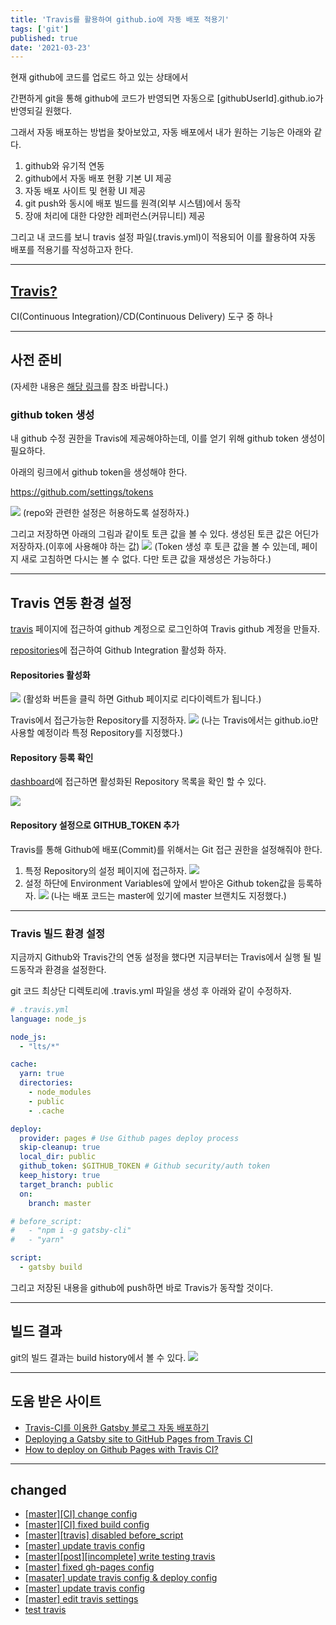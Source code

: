 ```yaml
---
title: 'Travis를 활용하여 github.io에 자동 배포 적용기'
tags: ['git']
published: true
date: '2021-03-23'
---
```


현재 github에 코드를 업로드 하고 있는 상태에서

간편하게 git을 통해 github에 코드가 반영되면 자동으로 [githubUserId].github.io가 반영되길 원했다.

그래서 자동 배포하는 방법을 찾아보았고, 자동 배포에서 내가 원하는 기능은 아래와 같다.

1. github와 유기적 연동
2. github에서 자동 배포 현황 기본 UI 제공
3. 자동 배포 사이트 및 현황 UI 제공
4. git push와 동시에 배포 빌드를 원격(외부 시스템)에서 동작
5. 장애 처리에 대한 다양한 레퍼런스(커뮤니티) 제공

그리고 내 코드를 보니 travis 설정 파일(.travis.yml)이 적용되어 이를 활용하여 자동 배포를 적용기를 작성하고자 한다.

---
## [Travis?](https://owin2828.github.io/devlog/2020/01/09/cicd-1.html)

CI(Continuous Integration)/CD(Continuous Delivery) 도구 중 하나

---
## 사전 준비

(자세한 내용은 [해당 링크](https://anpigon.github.io/blog/kr/@anpigon/travisci-gatsby--1545840561400/)를 참조 바랍니다.)

### github token 생성

내 github 수정 권한을 Travis에 제공해야하는데, 이를 얻기 위해 github token 생성이 필요하다.

아래의 링크에서 github token을 생성해야 한다.

https://github.com/settings/tokens

![](/snapshot/2021/0323/createGithubTokenGuide1.PNG)
(repo와 관련한 설정은 허용하도록 설정하자.)

그리고 저장하면 아래의 그림과 같이토 토큰 값을 볼 수 있다.
생성된 토큰 값은 어딘가 저장하자.(이후에 사용해야 하는 값)
![](/snapshot/2021/0323/createGithubTokenGuide2.PNG)
(Token 생성 후 토큰 값을 볼 수 있는데, 페이지 새로 고침하면 다시는 볼 수 없다.
다만 토큰 값을 재생성은 가능하다.)

---
## Travis 연동 환경 설정

[travis](https://travis-ci.com/) 페이지에 접근하여 github 계정으로 로그인하여 Travis github 계정을 만들자.

[repositories](https://travis-ci.com/account/repositories)에 접근하여 Github Integration 활성화 하자.

#### Repositories 활성화

![](/snapshot/2021/0323/activeRepositoryTravisGuide1.PNG)
(활성화 버튼을 클릭 하면 Github 페이지로 리다이렉트가 됩니다.)

Travis에서 접근가능한 Repository를 지정하자.
![](/snapshot/2021/0323/activeRepositoryTravisGuide2.PNG)
(나는 Travis에서는 github.io만 사용할 예정이라 특정 Repository를 지정했다.)

#### Repository 등록 확인

[dashboard](https://travis-ci.com/dashboard)에 접근하면 활성화된 Repository 목록을 확인 할 수 있다.

![](/snapshot/2021/0323/activeRepositoryTravisGuide3.PNG)

#### Repository 설정으로 GITHUB_TOKEN 추가

Travis를 통해 Github에 배포(Commit)를 위해서는 Git 접근 권한을 설정해줘야 한다.

1. 특정 Repository의 설정 페이지에 접근하자.
  ![](/snapshot/2021/0323/settingRepositoryInTravisGuide1.PNG)
2. 설정 하단에 Environment Variables에 앞에서 받아온 Github token값을 등록하자.
  ![](/snapshot/2021/0323/settingRepositoryInTravisGuide3.PNG)
  (나는 배포 코드는 master에 있기에 master 브랜치도 지정했다.)

---
### Travis 빌드 환경 설정

지금까지 Github와 Travis간의 연동 설정을 했다면 지금부터는 Travis에서 실행 될 빌드동작과 환경을 설정한다.

git 코드 최상단 디렉토리에 .travis.yml 파일을 생성 후 아래와 같이 수정하자.

```yml
# .travis.yml
language: node_js

node_js:
  - "lts/*"

cache:
  yarn: true
  directories:
    - node_modules
    - public
    - .cache

deploy:
  provider: pages # Use Github pages deploy process
  skip-cleanup: true
  local_dir: public
  github_token: $GITHUB_TOKEN # Github security/auth token
  keep_history: true
  target_branch: public
  on:
    branch: master

# before_script:
#   - "npm i -g gatsby-cli"
#   - "yarn"

script:
  - gatsby build
```

그리고 저장된 내용을 github에 push하면 바로 Travis가 동작할 것이다.

---
## 빌드 결과

git의 빌드 결과는 build history에서 볼 수 있다.
![](/snapshot/2021/0323/buildTravisGuide1.PNG)


---
## 도움 받은 사이트

- [Travis-CI를 이용한 Gatsby 블로그 자동 배포하기](https://anpigon.github.io/blog/kr/@anpigon/travisci-gatsby--1545840561400/)
- [Deploying a Gatsby site to GitHub Pages from Travis CI](https://snyk.io/blog/deploying-a-gatsby-site-to-github-pages-from-travis-ci/)
- [How to deploy on Github Pages with Travis CI?](https://slashgear.github.io/how-to-deploy-on-github-pages-with-travis-ci/)

---
## changed

- [[master][CI] change config](https://github.com/whitesky0109/whitesky0109.github.io/commit/4280fad341c83bbbd3e0a4bb5903e5c91dcfc530)
- [[master][CI] fixed build config](https://github.com/whitesky0109/whitesky0109.github.io/commit/21b99bc5b3a0f0c5bf946399f1f7448bdf3f9335)
- [[master][travis] disabled before_script](https://github.com/whitesky0109/whitesky0109.github.io/commit/f869f2d2e45203e32b29d267f9858862016ad7cd)
- [[master] update travis config](https://github.com/whitesky0109/whitesky0109.github.io/commit/e2dbc5018acc8c276f39fe466ade9283f28cf026)
- [[master][post][incomplete] write testing travis](https://github.com/whitesky0109/whitesky0109.github.io/commit/730f64ccc3dc00c2f66f2a95bcdfd5efc9d70f7e)
- [[master] fixed gh-pages config](https://github.com/whitesky0109/whitesky0109.github.io/commit/b2462231d8abf4712b66a5c9777bf6a4691b420c)
- [[masater] update travis config & deploy config](https://github.com/whitesky0109/whitesky0109.github.io/commit/5109d85be0c90b1488be30257ab5ee2506a5c072)
- [[master] update travis config](https://github.com/whitesky0109/whitesky0109.github.io/commit/9a0c3835b23aebcaf08ffdbaad7685b829e29d77)
- [[master] edit travis settings](https://github.com/whitesky0109/whitesky0109.github.io/commit/4bbd85915cbe78cebe53de5e71b8a2edf9e46b3b)
- [test travis](https://github.com/whitesky0109/whitesky0109.github.io/commit/1e9455871640fc57dc21595e421a4b22684a2f55)